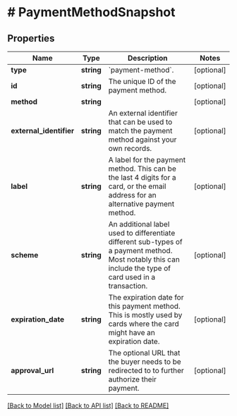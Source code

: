 # # PaymentMethodSnapshot

## Properties

Name | Type | Description | Notes
------------ | ------------- | ------------- | -------------
**type** | **string** | &#x60;payment-method&#x60;. | [optional]
**id** | **string** | The unique ID of the payment method. | [optional]
**method** | **string** |  | [optional]
**external_identifier** | **string** | An external identifier that can be used to match the payment method against your own records. | [optional]
**label** | **string** | A label for the payment method. This can be the last 4 digits for a card, or the email address for an alternative payment method. | [optional]
**scheme** | **string** | An additional label used to differentiate different sub-types of a payment method. Most notably this can include the type of card used in a transaction. | [optional]
**expiration_date** | **string** | The expiration date for this payment method. This is mostly used by cards where the card might have an expiration date. | [optional]
**approval_url** | **string** | The optional URL that the buyer needs to be redirected to to further authorize their payment. | [optional]

[[Back to Model list]](../../README.md#models) [[Back to API list]](../../README.md#endpoints) [[Back to README]](../../README.md)
